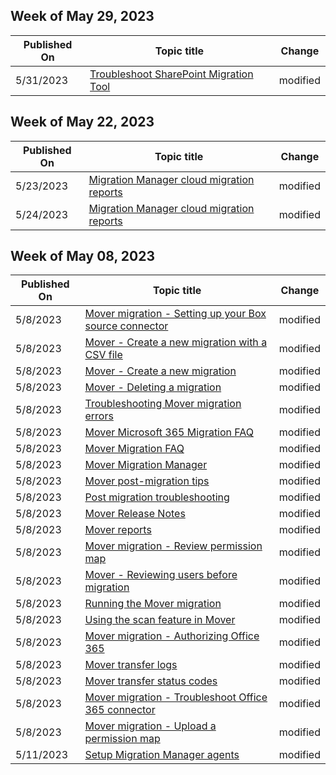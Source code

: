 <!-- This file is generated automatically each week. Changes made to this file will be overwritten.-->



## Week of May 29, 2023


| Published On |Topic title | Change |
|------|------------|--------|
| 5/31/2023 | [Troubleshoot SharePoint Migration Tool](/SharepointMigration/troubleshooting-common-spmt-issues) | modified |


## Week of May 22, 2023


| Published On |Topic title | Change |
|------|------------|--------|
| 5/23/2023 | [Migration Manager cloud migration reports](/SharepointMigration/mm-cloud-reports) | modified |
| 5/24/2023 | [Migration Manager cloud migration reports](/SharepointMigration/mm-cloud-reports) | modified |


## Week of May 08, 2023


| Published On |Topic title | Change |
|------|------------|--------|
| 5/8/2023 | [Mover migration - Setting up your Box source connector](/SharepointMigration/mover-box) | modified |
| 5/8/2023 | [Mover - Create a new migration with a CSV file](/SharepointMigration/mover-create-migration-csv) | modified |
| 5/8/2023 | [Mover - Create a new migration](/SharepointMigration/mover-create-migration) | modified |
| 5/8/2023 | [Mover - Deleting a migration](/SharepointMigration/mover-delete-migration) | modified |
| 5/8/2023 | [Troubleshooting Mover migration errors](/SharepointMigration/mover-error-faq) | modified |
| 5/8/2023 | [Mover Microsoft 365 Migration FAQ](/SharepointMigration/mover-microsoft-365-faq) | modified |
| 5/8/2023 | [Mover Migration FAQ](/SharepointMigration/mover-migration-faq) | modified |
| 5/8/2023 | [Mover Migration Manager](/SharepointMigration/mover-mm) | modified |
| 5/8/2023 | [Mover post-migration tips](/SharepointMigration/mover-post-migration-tips) | modified |
| 5/8/2023 | [Post migration troubleshooting](/SharepointMigration/mover-post-migration-troubleshooting) | modified |
| 5/8/2023 | [Mover Release Notes](/SharepointMigration/mover-release-notes) | modified |
| 5/8/2023 | [Mover reports](/SharepointMigration/mover-reports) | modified |
| 5/8/2023 | [Mover migration - Review permission map](/SharepointMigration/mover-review-permission-map) | modified |
| 5/8/2023 | [Mover - Reviewing users before migration](/SharepointMigration/mover-review-users) | modified |
| 5/8/2023 | [Running the Mover migration](/SharepointMigration/mover-running-migration) | modified |
| 5/8/2023 | [Using the scan feature in Mover](/SharepointMigration/mover-scan) | modified |
| 5/8/2023 | [Mover migration - Authorizing Office 365](/SharepointMigration/mover-setup-m365-destination) | modified |
| 5/8/2023 | [Mover transfer logs](/SharepointMigration/mover-transfer-logs) | modified |
| 5/8/2023 | [Mover transfer status codes](/SharepointMigration/mover-transfer-status-codes) | modified |
| 5/8/2023 | [Mover migration - Troubleshoot Office 365 connector](/SharepointMigration/mover-troubleshoot-m365-connector) | modified |
| 5/8/2023 | [Mover migration - Upload a permission map](/SharepointMigration/mover-upload-permission-map) | modified |
| 5/11/2023 | [Setup Migration Manager agents](/SharepointMigration/mm-setup-clients) | modified |
